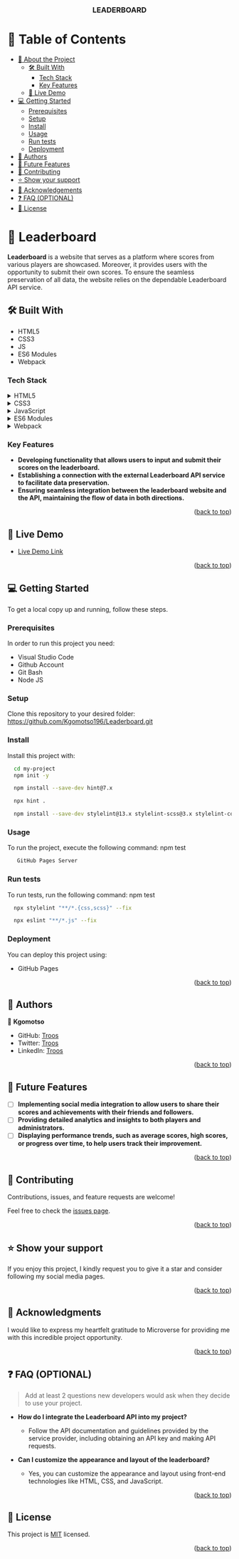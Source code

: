 <a name="readme-top"></a>

<div align="center">
  <h3><b>LEADERBOARD</b></h3>
</div>

# 📗 Table of Contents

- [📖 About the Project](#about-project)
  - [🛠 Built With](#built-with)
    - [Tech Stack](#tech-stack)
    - [Key Features](#key-features)
  - [🚀 Live Demo](#live-demo)
- [💻 Getting Started](#getting-started)
  - [Prerequisites](#prerequisites)
  - [Setup](#setup)
  - [Install](#install)
  - [Usage](#usage)
  - [Run tests](#run-tests)
  - [Deployment](#deployment)
- [👥 Authors](#authors)
- [🔭 Future Features](#future-features)
- [🤝 Contributing](#contributing)
- [⭐️ Show your support](#support)
- [🙏 Acknowledgements](#acknowledgements)
- [❓ FAQ (OPTIONAL)](#faq)
- [📝 License](#license)

# 📖 Leaderboard <a name="about-project"></a>

**Leaderboard** is a website that serves as a platform where scores from various players are showcased. Moreover, it provides users with the opportunity to submit their own scores. To ensure the seamless preservation of all data, the website relies on the dependable Leaderboard API service.

## 🛠 Built With <a name="built-with"></a>
- HTML5
- CSS3
- JS
- ES6 Modules
- Webpack
### Tech Stack <a name="tech-stack"></a>

<details>
  <summary>HTML5</summary>
  <ul>
    <li><a href="https://youtu.be/x4OKqZ2kIx4">Lesson on HTML5</a></li>
  </ul>
</details>

<details>
<summary>CSS3</summary>
  <ul>
    <li><a href="https://youtu.be/wIzPMotxMCM">Lesson on CSS3</a></li>
  </ul>
</details>

<details>
<summary>JavaScript</summary>
  <ul>
    <li><a href="https://youtu.be/8dWL3wF_OMw">Lesson on JS</a></li>
  </ul>
</details>

<details>
<summary>ES6 Modules</summary>
  <ul>
    <li><a href="https://youtu.be/fIP4pjAqCtQ">Lesson on ES6 Modules</a></li>
  </ul>
</details>

<details>
<summary>Webpack</summary>
  <ul>
    <li><a href="https://youtu.be/IZGNcSuwBZs">Lesson on Webpack</a></li>
  </ul>
</details>

### Key Features <a name="key-features"></a>

- **Developing functionality that allows users to input and submit their scores on the leaderboard.**
- **Establishing a connection with the external Leaderboard API service to facilitate data preservation.**
- **Ensuring seamless integration between the leaderboard website and the API, maintaining the flow of data in both directions.**

<p align="right">(<a href="#readme-top">back to top</a>)</p>

## 🚀 Live Demo <a name="live-demo"></a>

- [Live Demo Link](https://kgomotso196.github.io/Leaderboard/dist/)

<p align="right">(<a href="#readme-top">back to top</a>)</p>

## 💻 Getting Started <a name="getting-started"></a>

To get a local copy up and running, follow these steps.

### Prerequisites

In order to run this project you need:

- Visual Studio Code
- Github Account
- Git Bash
- Node JS

### Setup

Clone this repository to your desired folder: https://github.com/Kgomotso196/Leaderboard.git

### Install

Install this project with:

```sh
  cd my-project
  npm init -y
```

```sh
  npm install --save-dev hint@7.x
```

```sh
  npx hint .
```

```sh
  npm install --save-dev stylelint@13.x stylelint-scss@3.x stylelint-config-standard@21.x stylelint-csstree-validator@1.x
```

### Usage

To run the project, execute the following command: npm test

```sh
   GitHub Pages Server
```

### Run tests

To run tests, run the following command: npm test

```sh
  npx stylelint "**/*.{css,scss}" --fix
```
```sh
  npx eslint "**/*.js" --fix
```
### Deployment

You can deploy this project using:
- GitHub Pages

<p align="right">(<a href="#readme-top">back to top</a>)</p>

## 👥 Authors <a name="authors"></a>

👤 **Kgomotso**

- GitHub: [Troos](https://github.com/Kgomotso196/)
- Twitter: [Troos](https://twitter.com/t_r_o_o_s)
- LinkedIn: [Troos](https://linkedin.com/in/kgomotso-nacane/)

<p align="right">(<a href="#readme-top">back to top</a>)</p>

## 🔭 Future Features <a name="future-features"></a>

- [ ] **Implementing social media integration to allow users to share their scores and achievements with their friends and followers.**
- [ ] **Providing detailed analytics and insights to both players and administrators.**
- [ ] **Displaying performance trends, such as average scores, high scores, or progress over time, to help users track their improvement.**

<p align="right">(<a href="#readme-top">back to top</a>)</p>

## 🤝 Contributing <a name="contributing"></a>

Contributions, issues, and feature requests are welcome!

Feel free to check the [issues page](https://github.com/Kgomotso196/Leaderboard/issues/).

<p align="right">(<a href="#readme-top">back to top</a>)</p>

## ⭐️ Show your support <a name="support"></a>

If you enjoy this project, I kindly request you to give it a star and consider following my social media pages.

<p align="right">(<a href="#readme-top">back to top</a>)</p>

## 🙏 Acknowledgments <a name="acknowledgements"></a>

I would like to express my heartfelt gratitude to Microverse for providing me with this incredible project opportunity.

<p align="right">(<a href="#readme-top">back to top</a>)</p>

<!-- FAQ (optional) -->

## ❓ FAQ (OPTIONAL) <a name="faq"></a>

> Add at least 2 questions new developers would ask when they decide to use your project.

- **How do I integrate the Leaderboard API into my project?**

  - Follow the API documentation and guidelines provided by the service provider, including obtaining an API key and making API requests.

- **Can I customize the appearance and layout of the leaderboard?**

  - Yes, you can customize the appearance and layout using front-end technologies like HTML, CSS, and JavaScript.

<p align="right">(<a href="#readme-top">back to top</a>)</p>

## 📝 License <a name="license"></a>

This project is [MIT](./MIT.md) licensed.

<p align="right">(<a href="#readme-top">back to top</a>)</p>
